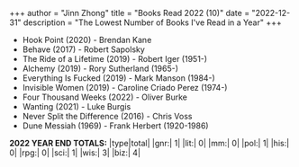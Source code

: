 +++ 
author = "Jinn Zhong" 
title = "Books Read 2022 (10)" 
date = "2022-12-31" 
description = "The Lowest Number of Books I've Read in a Year" 
+++

* Hook Point (2020) - Brendan Kane
* Behave (2017) - Robert Sapolsky
* The Ride of a Lifetime (2019) - Robert Iger (1951-)
* Alchemy (2019) - Rory Sutherland (1965-)
* Everything Is Fucked (2019) - Mark Manson (1984-)
* Invisible Women (2019) - Caroline Criado Perez (1974-)
* Four Thousand Weeks (2022) - Oliver Burke
* Wanting (2021) - Luke Burgis
* Never Split the Difference (2016) - Chris Voss
* Dune Messiah (1969) - Frank Herbert (1920-1986)

**2022 YEAR END TOTALS:**
|type|total|
|gnr:| 1|
|lit:| 0|
|mm:| 0|
|pol:| 1|
|his:| 0|
|rpg:| 0|
|sci:| 1|
|wis:| 3|
|biz:| 4|
